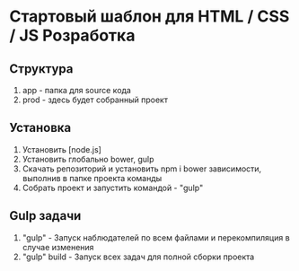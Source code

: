 # Стартовый шаблон для HTML / CSS / JS Розработка

## Структура
1) app - папка для source кода
2) prod - здесь будет собранный проект

## Установка

1) Установить [node.js]
2) Установить глобально bower, gulp
3) Скачать репозиторий и установить npm i bower зависимости, выполнив в папке проекта команды
4) Собрать проект и запустить командой - "gulp"

## Gulp задачи

1) "gulp" - Запуск наблюдателей по всем файлами и перекомпиляция в случае изменения
2) "gulp" build - Запуск всех задач для полной сборки проекта
